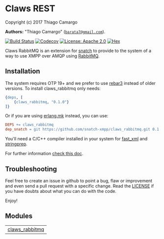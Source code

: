 

# Claws REST #

Copyright (c) 2017 Thiago Camargo

__Authors:__ "Thiago Camargo" ([`barata7@gmail.com`](mailto:barata7@gmail.com)).

[![Build Status](https://img.shields.io/travis/snatch-xmpp/claws_rabbitmq/master.svg)](https://travis-ci.org/snatch-xmpp/claws_rabbitmq)
[![Codecov](https://img.shields.io/codecov/c/github/snatch-xmpp/claws_rabbitmq.svg)](https://codecov.io/gh/snatch-xmpp/claws_rabbitmq)
[![License: Apache 2.0](https://img.shields.io/github/license/snatch-xmpp/claws_rabbitmq.svg)](https://raw.githubusercontent.com/snatch-xmpp/claws_rabbitmq/master/LICENSE)
[![Hex](https://img.shields.io/hexpm/v/claws_rabbitmq.svg)](https://hex.pm/packages/claws_rabbitmq)

Claws RabbitMQ is an extension for [snatch](https://github.com/snatch-xmpp/snatch) to provide to the system of a way to use XMPP over AMQP using [RabbitMQ](https://www.rabbitmq.com/).

Installation
------------

The system requires OTP 19+ and we prefer to use [rebar3](http://www.rebar3.org) instead of older versions. To install claws_rabbitmq only needs:

```erlang
{deps, [
    {claws_rabbitmq, "0.1.0"}
]}
```

Or if you are using [erlang.mk](https://erlang.mk) instead, you can use:

```Makefile
DEPS += claws_rabbitmq
dep_snatch = git https://github.com/snatch-xmpp/claws_rabbitmq.git 0.1.0
```

You'll need a C/C++ compiler installed in your system for [fast_xml](https://github.com/processone/fast_xml) and [stringprep](https://github.com/processone/stringprep).

For further information [check this doc](doc/how-to/claws_rabbitmq.md).

Troubleshooting
---------------

Feel free to create an issue in github to point a bug, flaw or improvement and even send a pull request with a specific change. Read the [LICENSE](http://github.com/manuel-rubio/snatch/blob/master/doc/LICENSE) if you have doubts about what you can do with the code.

Enjoy!


## Modules ##


<table width="100%" border="0" summary="list of modules">
<tr><td><a href="http://github.com/manuel-rubio/snatch/blob/master/doc/claws_rabbitmq.md" class="module">claws_rabbitmq</a></td></tr></table>

